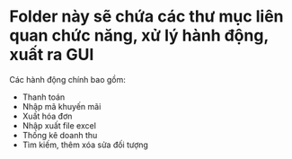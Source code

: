 # Folder này sẽ chứa các thư mục liên quan chức năng, xử lý hành động, xuất ra GUI
Các hành động chính bao gồm:
- Thanh toán
- Nhập mã khuyến mãi
- Xuất hóa đơn
- Nhập xuất file excel
- Thống kê doanh thu
- Tìm kiếm, thêm xóa sửa đối tượng